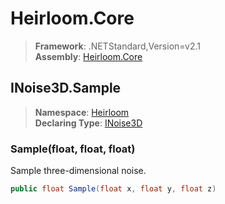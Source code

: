 # Heirloom.Core

> **Framework**: .NETStandard,Version=v2.1  
> **Assembly**: [Heirloom.Core][0]  

## INoise3D.Sample

> **Namespace**: [Heirloom][0]  
> **Declaring Type**: [INoise3D][1]  

### Sample(float, float, float)

Sample three-dimensional noise.

```cs
public float Sample(float x, float y, float z)
```

[0]: ../../../Heirloom.Core.md
[1]: ../INoise3D.md

